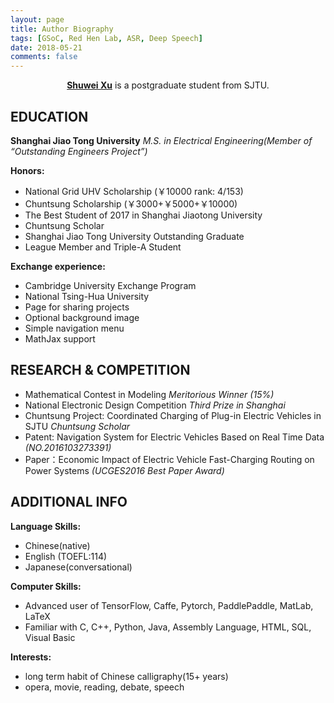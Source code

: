```yaml
---
layout: page
title: Author Biography
tags: [GSoC, Red Hen Lab, ASR, Deep Speech]
date: 2018-05-21
comments: false
---
```

    
<center><a href="https://github.com/CynthiaSuwi"><b>Shuwei Xu</b></a> is a postgraduate student from SJTU.</center>

## EDUCATION
<b>Shanghai Jiao Tong University</b> <i>M.S. in Electrical Engineering(Member of “Outstanding Engineers Project”)</i>

<b>Honors:</b>
* National Grid UHV Scholarship (￥10000 rank: 4/153)
* Chuntsung Scholarship (￥3000+￥5000+￥10000)
* The Best Student of 2017 in Shanghai Jiaotong University
* Chuntsung Scholar
* Shanghai Jiao Tong University Outstanding Graduate
* League Member and Triple-A Student

<b>Exchange experience:</b>
* Cambridge University Exchange Program
* National Tsing-Hua University
* Page for sharing projects
* Optional background image
* Simple navigation menu
* MathJax support

## RESEARCH & COMPETITION

* Mathematical Contest in Modeling <i>Meritorious Winner (15%)</i>
* National Electronic Design Competition  <i>Third Prize in Shanghai</i>
* Chuntsung Project: Coordinated Charging of Plug-in Electric Vehicles in SJTU <i>Chuntsung Scholar</i>
* Patent: Navigation System for Electric Vehicles Based on Real Time Data <i>(NO.2016103273391)</i>
* Paper：Economic Impact of Electric Vehicle Fast-Charging Routing on Power Systems <i>(UCGES2016 Best Paper Award)</i>

## ADDITIONAL INFO

<b>Language Skills:</b>
* Chinese(native)
* English (TOEFL:114)
* Japanese(conversational)

<b>Computer Skills:</b>
* Advanced user of TensorFlow, Caffe, Pytorch, PaddlePaddle, MatLab, LaTeX
* Familiar with C, C++, Python, Java, Assembly Language, HTML, SQL, Visual Basic

<b>Interests:</b>
* long term habit of Chinese calligraphy(15+ years)
* opera, movie, reading, debate, speech
